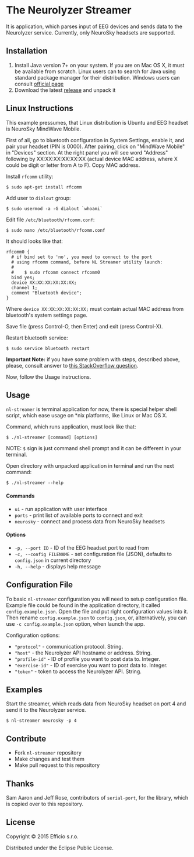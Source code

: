 # The Neurolyzer Streamer

It is application, which parses input of EEG devices and sends data to
the Neurolyzer service. Currently, only NeuroSky headsets are supported.

## Installation

1. Install Java version 7+ on your system. If you are on Mac OS X, it must be
available from scratch. Linux users can to search for Java using standard
package manager for their distribution. Windows users can consult
[official page](https://www.java.com/en/download/help/download_options.xml#windows)
2. Download the latest [release](https://github.com/efficiosro/nl-streamer/raw/master/releases/nl-streamer-0.3.2.zip) and unpack it

## Linux Instructions

This example pressumes, that Linux distribution is Ubuntu and EEG headset
is NeuroSky MindWave Mobile.

First of all, go to bluetooth configuration in System Settings, enable it,
and pair your headset (PIN is 0000). After pairing, click on
"MindWave Mobile" in "Devices" section. At the right panel you will see
word "Address" following by XX:XX:XX:XX:XX:XX (actual device MAC address,
where X could be digit or letter from A to F). Copy MAC address.

Install `rfcomm` utility:

    $ sudo apt-get install rfcomm

Add user to `dialout` group:

    $ sudo usermod -a -G dialout `whoami`

Edit file `/etc/bluetooth/rfcomm.conf`:

    $ sudo nano /etc/bluetooth/rfcomm.conf

It should looks like that:

```
rfcomm0 {
  # if bind set to 'no', you need to connect to the port
  # using rfcomm command, before NL Streamer utility launch:
  #
  #    $ sudo rfcomm connect rfcomm0
  bind yes;
  device XX:XX:XX:XX:XX:XX;
  channel 1;
  comment "Bluetooth device";
}
```

Where `device XX:XX:XX:XX:XX:XX;` must contain actual MAC address from bluetooth's
system settings page.

Save file (press Control-O, then Enter) and exit (press Control-X).

Restart bluetooth service:

    $ sudo service bluetooth restart

**Important Note:** if you have some problem with steps, described above,
please, consult answer to [this StackOverflow question](http://stackoverflow.com/questions/15799076/accessing-serial-data-from-neurosky-mindset-over-bluetooth-in-linux).

Now, follow the Usage instructions.

## Usage

`nl-streamer` is terminal application for now, there is special helper shell
script, which ease usage on *nix platforms, like Linux or Mac OS X.

Command, which runs application, must look like that:

    $ ./nl-streamer [command] [options]

NOTE: `$` sign is just command shell prompt and it can be different in your terminal.

Open directory with unpacked application in terminal and run the next command:

    $ ./nl-streamer --help

#### Commands

* `ui` - run application with user interface
* `ports` - print list of available ports to connect and exit
* `neurosky` - connect and process data from NeuroSky headsets

#### Options

* `-p, --port ID` - ID of the EEG headset port to read from
* `-c, --config FILENAME` - set configuration file (JSON), defaults to
`config.json` in current directory
* `-h, --help` - displays help message

## Configuration File

To basic `nl-streamer` configuration you will need to setup configuration file.
Example file could be found in the application directory, it called
`config.example.json`. Open the file and put right configuration values into it.
Then rename `config.example.json` to `config.json`, or, alternatively, you can use
`-c config.example.json` option, when launch the app.

Configuration options:


* `"protocol"` - communication protocol. String.
* `"host"` - the Neurolyzer API hostname or address. String.
* `"profile-id"` - ID of profile you want to post data to. Integer.
* `"exercise-id"` - ID of exercise you want to post data to. Integer.
* `"token"` - token to access the Neurolyzer API. String.

## Examples

Start the streamer, which reads data from NeuroSky headset on port 4 and send
it to the Neurolyzer service.

    $ nl-streamer neurosky -p 4

## Contribute

* Fork `nl-streamer` repository
* Make changes and test them
* Make pull request to this repository

## Thanks

Sam Aaron and Jeff Rose, contributors of `serial-port`, for the library,
which is copied over to this repository.

## License

Copyright © 2015 Efficio s.r.o.

Distributed under the Eclipse Public License.

